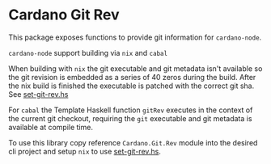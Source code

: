 # Cardano Git Rev

This package exposes functions to provide git information for `cardano-node`.

`cardano-node` support building via `nix` and `cabal`

When building with `nix` the git executable and git metadata isn't available so the
git revision is embedded as a series of 40 zeros during the build. After the nix build
is finished the executable is patched with the correct git sha. See [set-git-rev.hs][set-git-rev.hs]

For `cabal` the Template Haskell function `gitRev` executes in the context of the current git checkout,
requiring the `git` executable and git metadata is available at compile time.

To use this library copy reference `Cardano.Git.Rev` module into the desired cli project and setup `nix`
to use [set-git-rev.hs][set-git-rev.hs].

[set-git-rev.hs]: https://github.com/input-output-hk/iohk-nix/blob/master/overlays/haskell-nix-extra/utils/set-git-rev.hs